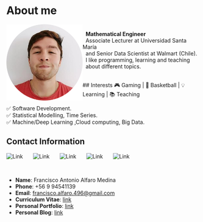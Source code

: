 # About me

<p>
<img src="images/yo.png" alt="Smiley face image"
style="float:left; width:200px; height:200px;">
<span style="vertical-align:bottom"> <br>
&nbsp <strong> Mathematical Engineer </strong> <br>
&nbsp Associate Lecturer at Universidad Santa María  <br>
&nbsp and Senior Data Scientist  at Walmart (Chile). <br>
&nbsp I like programming, learning and teaching <br>
&nbsp about different topics.
</span>
</p>


<br>
## Interests
🎮 Gaming | 🏀 Basketball | 💡 Learning | 📚 Teaching

✅ Software Development.  <br>
✅ Statistical Modelling, Time Series. <br> 
✅ Machine/Deep Learning ,Cloud computing, Big Data.

## Contact Information

<a href="https://github.com/fralfaro"><img alt="Link" src="https://cdn.worldvectorlogo.com/logos/github-icon-1.svg" style="float:left; padding-right:10px " width="60" height="50" ></a>
<a href="https://gitlab.com/fralfaro"><img alt="Link" src="https://cdn.worldvectorlogo.com/logos/gitlab.svg" style="float:left; padding-right:10px " width="60" height="50" ></a>
<a href="https://www.linkedin.com/in/faam/"><img alt="Link" src="https://cdn-icons-png.flaticon.com/512/174/174857.png" style="float:left; padding-right:10px " width="60" height="50" ></a>
<a href="https://www.kaggle.com/faamds"><img alt="Link" src="https://cdn4.iconfinder.com/data/icons/logos-and-brands/512/189_Kaggle_logo_logos-512.png" style="float:left; padding-right:10px " width="60" height="50" ></a>
<a href="https://medium.com/@fralfaro"><img alt="Link" src="https://cdn4.iconfinder.com/data/icons/social-media-circle-7/512/Medium_circle-512.png" style="float:left; padding-right:10px " width="60" height="50" ></a>
&nbsp;
&nbsp;

&nbsp;

- **Name**: Francisco Antonio Alfaro Medina
- **Phone**: +56 9 94541139
- **Email**: francisco.alfaro.496@gmail.com
- **Curriculum Vitae**: [link](https://gitlab.com/fralfaro/cv/-/jobs/artifacts/main/browse?job=generate_pdf)
- **Personal Portfolio**: [link](https://fralfaro.github.io/portfolio/)
- **Personal Blog**: [link](https://fralfaro.github.io/ds_blog/)

